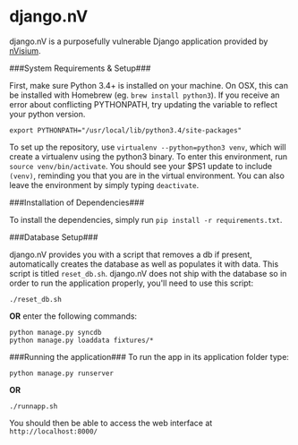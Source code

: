 django.nV
=========

django.nV is a purposefully vulnerable Django application provided by [nVisium](https://www.nvisium.com/).

###System Requirements & Setup###

First, make sure Python 3.4+ is installed on your machine. On OSX, this can be installed with Homebrew (eg. `brew install python3`). If you receive an error about conflicting PYTHONPATH, try updating the variable to reflect your python version.
```
export PYTHONPATH="/usr/local/lib/python3.4/site-packages"
```

To set up the repository, use `virtualenv --python=python3 venv`, which will create a virtualenv using the python3 binary. To enter this environment, run `source venv/bin/activate`. You should see your $PS1 update to include `(venv)`, reminding you that you are in the virtual environment. You can also leave the environment by simply typing `deactivate`.

###Installation of Dependencies###

To install the dependencies, simply run `pip install -r requirements.txt`.

###Database Setup###

django.nV provides you with a script that removes a db if present, automatically creates the database as well as populates it with data. This script is titled `reset_db.sh`. django.nV does not ship with the database so in order to run the application properly, you'll need to use this script:
 
    ./reset_db.sh

**OR** enter the following commands:

    python manage.py syncdb
    python manage.py loaddata fixtures/*
    
###Running the application###
To run the app in its application folder type:

    python manage.py runserver 
    
**OR** 

    ./runnapp.sh
    
You should then be able to access the web interface at `http://localhost:8000/`
